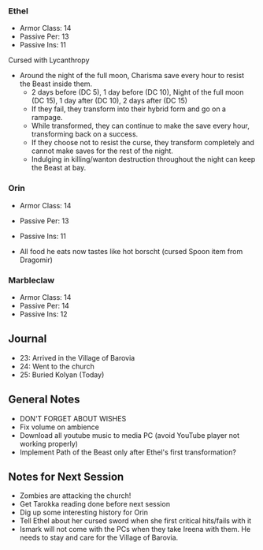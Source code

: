 ### Ethel

* Armor Class: 14
* Passive Per: 13
* Passive Ins: 11

Cursed with Lycanthropy

* Around the night of the full moon, Charisma save every hour to resist the Beast inside them.
  * 2 days before (DC 5), 1 day before (DC 10), Night of the full moon (DC 15), 1 day after (DC 10), 2 days after (DC 15)
  * If they fail, they transform into their hybrid form and go on a rampage.
  * While transformed, they can continue to make the save every hour, transforming back on a success.
  * If they choose not to resist the curse, they transform completely and cannot make saves for the rest of the night.
  * Indulging in killing/wanton destruction throughout the night can keep the Beast at bay.

### Orin

* Armor Class: 14
* Passive Per: 13
* Passive Ins: 11

* All food he eats now tastes like hot borscht (cursed Spoon item from Dragomir)

### Marbleclaw

* Armor Class: 14
* Passive Per: 14
* Passive Ins: 12

## Journal

* 23: Arrived in the Village of Barovia
* 24: Went to the church
* 25: Buried Kolyan (Today)

## General Notes

* DON'T FORGET ABOUT WISHES
* Fix volume on ambience
* Download all youtube music to media PC (avoid YouTube player not working properly)
* Implement Path of the Beast only after Ethel's first transformation?

## Notes for Next Session

* Zombies are attacking the church!
* Get Tarokka reading done before next session
* Dig up some interesting history for Orin
* Tell Ethel about her cursed sword when she first critical hits/fails with it
* Ismark will not come with the PCs when they take Ireena with them. He needs to stay and care for the Village of Barovia.
